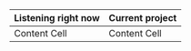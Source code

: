 | Listening right now  | Current project |
| ------------- | ------------- |
| Content Cell  | Content Cell  |

